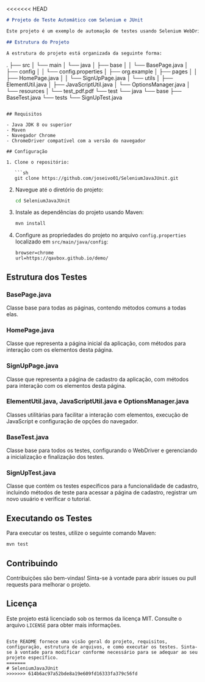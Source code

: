 <<<<<<< HEAD
```markdown
# Projeto de Teste Automático com Selenium e JUnit

Este projeto é um exemplo de automação de testes usando Selenium WebDriver com JUnit em Java. O objetivo é testar uma aplicação web automatizando ações e verificando resultados esperados.

## Estrutura do Projeto

A estrutura do projeto está organizada da seguinte forma:

```
.
├── src
│   └── main
│       └── java
│           ├── base
│           │   └── BasePage.java
│           ├── config
│           │   └── config.properties
│           ├── org.example
│           ├── pages
│           │   ├── HomePage.java
│           │   └── SignUpPage.java
│           └── utils
│               ├── ElementUtil.java
│               ├── JavaScriptUtil.java
│               └── OptionsManager.java
│       └── resources
│           └── test_pdf.pdf
└── test
    └── java
        └── base
            ├── BaseTest.java
            └── tests
                └── SignUpTest.java
```

## Requisitos

- Java JDK 8 ou superior
- Maven
- Navegador Chrome
- ChromeDriver compatível com a versão do navegador

## Configuração

1. Clone o repositório:

   ```sh
   git clone https://github.com/joseivo01/SeleniumJavaJUnit.git
   ```

2. Navegue até o diretório do projeto:

   ```sh
   cd SeleniumJavaJUnit
   ```

3. Instale as dependências do projeto usando Maven:

   ```sh
   mvn install
   ```

4. Configure as propriedades do projeto no arquivo `config.properties` localizado em `src/main/java/config`:

   ```properties
   browser=chrome
   url=https://qavbox.github.io/demo/
   ```

## Estrutura dos Testes

### BasePage.java

Classe base para todas as páginas, contendo métodos comuns a todas elas.

### HomePage.java

Classe que representa a página inicial da aplicação, com métodos para interação com os elementos desta página.

### SignUpPage.java

Classe que representa a página de cadastro da aplicação, com métodos para interação com os elementos desta página.

### ElementUtil.java, JavaScriptUtil.java e OptionsManager.java

Classes utilitárias para facilitar a interação com elementos, execução de JavaScript e configuração de opções do navegador.

### BaseTest.java

Classe base para todos os testes, configurando o WebDriver e gerenciando a inicialização e finalização dos testes.

### SignUpTest.java

Classe que contém os testes específicos para a funcionalidade de cadastro, incluindo métodos de teste para acessar a página de cadastro, registrar um novo usuário e verificar o tutorial.

## Executando os Testes

Para executar os testes, utilize o seguinte comando Maven:

```sh
mvn test
```

## Contribuindo

Contribuições são bem-vindas! Sinta-se à vontade para abrir issues ou pull requests para melhorar o projeto.

## Licença

Este projeto está licenciado sob os termos da licença MIT. Consulte o arquivo `LICENSE` para obter mais informações.

```

Este README fornece uma visão geral do projeto, requisitos, configuração, estrutura de arquivos, e como executar os testes. Sinta-se à vontade para modificar conforme necessário para se adequar ao seu projeto específico.
=======
# SeleniumJavaJUnit
>>>>>>> 614b6ac97a52bde8a19e609fd16333fa379c56fd
